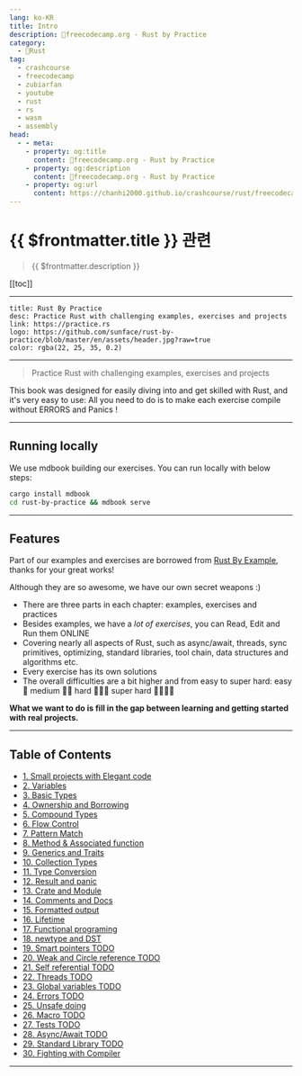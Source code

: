 ```yaml
---
lang: ko-KR
title: Intro
description: 🦀freecodecamp.org - Rust by Practice
category: 
  - 🦀Rust
tag: 
  - crashcourse
  - freecodecamp
  - zubiarfan
  - youtube
  - rust
  - rs
  - wasm
  - assembly
head:
  - - meta:
    - property: og:title
      content: 🦀freecodecamp.org - Rust by Practice
    - property: og:description
      content: 🦀freecodecamp.org - Rust by Practice
    - property: og:url
      content: https://chanhi2000.github.io/crashcourse/rust/freecodecamp-rust-by-practice.html
---
```


# {{ $frontmatter.title }} 관련

> {{ $frontmatter.description }}

[[toc]]

---

```component VPCard
title: Rust By Practice
desc: Practice Rust with challenging examples, exercises and projects
link: https://practice.rs
logo: https://github.com/sunface/rust-by-practice/blob/master/en/assets/header.jpg?raw=true
color: rgba(22, 25, 35, 0.2)
```

---

> Practice Rust with challenging examples, exercises and projects


This book was designed for easily diving into and get skilled with Rust, and it's very easy to use: All you need to do is to make each exercise compile without ERRORS and Panics !

---

## Running locally

We use mdbook building our exercises. You can run locally with below steps:

```sh
cargo install mdbook
cd rust-by-practice && mdbook serve 
```

---

## Features

Part of our examples and exercises are borrowed from [<FontIcon icon="iconfont icon-github"/> Rust By Example](https://github.com/rust-lang/rust-by-example), thanks for your great works!

Although they are so awesome, we have our own secret weapons :)

- There are three parts in each chapter: examples, exercises and practices
- Besides examples, we have a _lot of exercises_, you can Read, Edit and Run them ONLINE
- Covering nearly all aspects of Rust, such as async/await, threads, sync primitives, optimizing, standard libraries, tool chain, data structures and algorithms etc.
- Every exercise has its own solutions
- The overall difficulties are a bit higher and from easy to super hard: easy 🌟 medium 🌟🌟 hard 🌟🌟🌟 super hard 🌟🌟🌟🌟

__What we want to do is fill in the gap between learning and getting started with real projects.__

---

## Table of Contents

- [1. Small projects with Elegant code](01-elegant-code-base.md)
- [2. Variables](02-variables.md)
- [3. Basic Types](03-basic-types.md)
- [4. Ownership and Borrowing](04-ownership.md)
- [5. Compound Types](05-compound-types.md)
- [6. Flow Control](06-flow-contro.md)
- [7. Pattern Match](07-pattern-match.md)
- [8. Method & Associated function](08-method.md)
- [9. Generics and Traits](09-generics-traits.md)
- [10. Collection Types](10-collections.md)
- [11. Type Conversion](11-type-conversions.md)
- [12. Result and panic](12-result-panic.md)
- [13. Crate and Module](13-crate-module.md)
- [14. Comments and Docs](14-comments-docs.md)
- [15. Formatted output](15-formatted-output.md)
- [16. Lifetime](16-lifetime.md)
- [17. Functional programing](17-functional-programing.md)
- [18. newtype and DST](18-newtype-sized.md)
- [19. Smart pointers TODO](19-smart-pointers.md)
- [20. Weak and Circle reference TODO](20-weak.md)
- [21. Self referential TODO](21-self-referential.md)
- [22. Threads TODO](22-threads.md)
- [23. Global variables TODO](23-global-variables.md)
- [24. Errors TODO](24-errors.md)
- [25. Unsafe doing](25-unsafe.md)
- [26. Macro TODO](26-macro.md)
- [27. Tests TODO](27-tests.md)
- [28. Async/Await TODO](28-async.md)
- [29. Standard Library TODO](29-std.md)
- [30. Fighting with Compiler](30-fight-compiler.md)

---

<TagLinks />